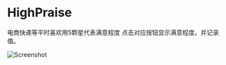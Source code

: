 # HighPraise
电商快递等平时喜欢用5颗星代表满意程度 点击对应按钮显示满意程度。并记录值。

![Screenshot](https://github.com/fengdehuhuan123/HighPraise/blob/master/HighPrise.gif)
